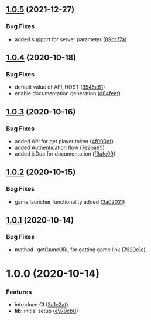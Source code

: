 ## [1.0.5](https://github.com/gameolive-studio/gameolive/compare/v1.0.4...v1.0.5) (2021-12-27)


### Bug Fixes

* added support for server parameter ([89bcf7a](https://github.com/gameolive-studio/gameolive/commit/89bcf7a372db41686dc2363a3437dc99b14fe9ed))

## [1.0.4](https://github.com/gameolive-studio/gameolive/compare/v1.0.3...v1.0.4) (2020-10-18)


### Bug Fixes

* default value of API_HOST ([9545e61](https://github.com/gameolive-studio/gameolive/commit/9545e61e5f7b1cc5a24a73cbc182ece95fe73a2c))
* enable documentation generation ([d84feef](https://github.com/gameolive-studio/gameolive/commit/d84feef0432d6e65a4d792fe13652906c4f0fdff))

## [1.0.3](https://github.com/gameolive-studio/gameolive/compare/v1.0.2...v1.0.3) (2020-10-16)


### Bug Fixes

* added API for get player token ([4f000df](https://github.com/gameolive-studio/gameolive/commit/4f000df4f963573cb9c089bf88469b53a6d7c57d))
* added Authentication flow ([7e2ba95](https://github.com/gameolive-studio/gameolive/commit/7e2ba957c1c032c4a537196813d0f0481c9c7755))
* added jsDoc for documentation ([f9afc09](https://github.com/gameolive-studio/gameolive/commit/f9afc09e890eaa5b200dc1d7579c1c4f3497ea31))

## [1.0.2](https://github.com/gameolive-studio/gameolive/compare/v1.0.1...v1.0.2) (2020-10-15)


### Bug Fixes

* game launcher functionality added ([3a02021](https://github.com/gameolive-studio/gameolive/commit/3a020214e142513214a591b89e6522a1f6faef59))

## [1.0.1](https://github.com/gameolive-studio/gameolive/compare/v1.0.0...v1.0.1) (2020-10-14)


### Bug Fixes

* method- getGameURL for getting game link ([7920c1c](https://github.com/gameolive-studio/gameolive/commit/7920c1cf2836abe06413b63d355dd8f0d322db25))

# 1.0.0 (2020-10-14)


### Features

* introduce CI ([3a1c2af](https://github.com/gameolive-studio/gameolive/commit/3a1c2af21752a88b42795c6ee8a478ffda1882f5))
* **lib:** initial setup ([e979cb0](https://github.com/gameolive-studio/gameolive/commit/e979cb0b9bc0a2e89781851a9b75dd5ce5c7c5b1))
